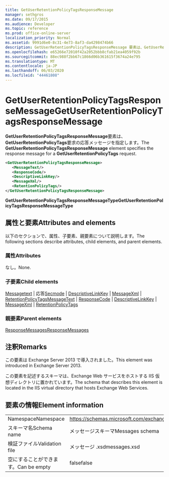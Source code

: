 ```yaml
---
title: GetUserRetentionPolicyTagsResponseMessage
manager: sethgros
ms.date: 09/17/2015
ms.audience: Developer
ms.topic: reference
ms.prod: office-online-server
localization_priority: Normal
ms.assetid: 9991d6e0-8c31-4e73-8af3-da4298474b66
description: GetUserRetentionPolicyTagsResponseMessage 要素は、GetUserRetentionPolicyTags 要求の応答メッセージを指定します。
ms.openlocfilehash: e65266e72010f42a2052bbb8cfab21ea4059f92b
ms.sourcegitcommit: 88ec988f2bb67c1866d06b361615f3674a24e795
ms.translationtype: MT
ms.contentlocale: ja-JP
ms.lasthandoff: 06/03/2020
ms.locfileid: "44461808"
---
```

# <a name="getuserretentionpolicytagsresponsemessage"></a><span data-ttu-id="06c41-103">GetUserRetentionPolicyTagsResponseMessage</span><span class="sxs-lookup"><span data-stu-id="06c41-103">GetUserRetentionPolicyTagsResponseMessage</span></span>

<span data-ttu-id="06c41-104">**GetUserRetentionPolicyTagsResponseMessage**要素は、 **GetUserRetentionPolicyTags**要求の応答メッセージを指定します。</span><span class="sxs-lookup"><span data-stu-id="06c41-104">The **GetUserRetentionPolicyTagsResponseMessage** element specifies the response message for a **GetUserRetentionPolicyTags** request.</span></span> 
  
```XML
<GetUserRetentionPolicyTagsResponseMessage>
   <MessageText/>
   <ResponseCode/>
   <DescriptiveLinkKey/>
   <MessageXml/>
   <RetentionPolicyTags/>
</GetUserRetentionPolicyTagsResponseMessage>
```

 <span data-ttu-id="06c41-105">**GetUserRetentionPolicyTagsResponseMessageType**</span><span class="sxs-lookup"><span data-stu-id="06c41-105">**GetUserRetentionPolicyTagsResponseMessageType**</span></span>
## <a name="attributes-and-elements"></a><span data-ttu-id="06c41-106">属性と要素</span><span class="sxs-lookup"><span data-stu-id="06c41-106">Attributes and elements</span></span>

<span data-ttu-id="06c41-107">以下のセクションで、属性、子要素、親要素について説明します。</span><span class="sxs-lookup"><span data-stu-id="06c41-107">The following sections describe attributes, child elements, and parent elements.</span></span>
  
### <a name="attributes"></a><span data-ttu-id="06c41-108">属性</span><span class="sxs-lookup"><span data-stu-id="06c41-108">Attributes</span></span>

<span data-ttu-id="06c41-109">なし。</span><span class="sxs-lookup"><span data-stu-id="06c41-109">None.</span></span>
  
### <a name="child-elements"></a><span data-ttu-id="06c41-110">子要素</span><span class="sxs-lookup"><span data-stu-id="06c41-110">Child elements</span></span>

<span data-ttu-id="06c41-111">[Messagetext](messagetext.md)  | 応答[Secmode](responsecode.md)  | [DescriptiveLinkKey](descriptivelinkkey.md)  | [MessageXml](messagexml.md)  | [RetentionPolicyTags](retentionpolicytags.md)</span><span class="sxs-lookup"><span data-stu-id="06c41-111">[MessageText](messagetext.md) | [ResponseCode](responsecode.md) | [DescriptiveLinkKey](descriptivelinkkey.md) | [MessageXml](messagexml.md) | [RetentionPolicyTags](retentionpolicytags.md)</span></span>
  
### <a name="parent-elements"></a><span data-ttu-id="06c41-112">親要素</span><span class="sxs-lookup"><span data-stu-id="06c41-112">Parent elements</span></span>

[<span data-ttu-id="06c41-113">ResponseMessages</span><span class="sxs-lookup"><span data-stu-id="06c41-113">ResponseMessages</span></span>](responsemessages.md)
  
## <a name="remarks"></a><span data-ttu-id="06c41-114">注釈</span><span class="sxs-lookup"><span data-stu-id="06c41-114">Remarks</span></span>

<span data-ttu-id="06c41-115">この要素は Exchange Server 2013 で導入されました。</span><span class="sxs-lookup"><span data-stu-id="06c41-115">This element was introduced in Exchange Server 2013.</span></span>
  
<span data-ttu-id="06c41-116">この要素を記述するスキーマは、Exchange Web サービスをホストする IIS 仮想ディレクトリに置かれています。</span><span class="sxs-lookup"><span data-stu-id="06c41-116">The schema that describes this element is located in the IIS virtual directory that hosts Exchange Web Services.</span></span>
  
## <a name="element-information"></a><span data-ttu-id="06c41-117">要素の情報</span><span class="sxs-lookup"><span data-stu-id="06c41-117">Element information</span></span>

|||
|:-----|:-----|
|<span data-ttu-id="06c41-118">Namespace</span><span class="sxs-lookup"><span data-stu-id="06c41-118">Namespace</span></span>  <br/> |https://schemas.microsoft.com/exchange/services/2006/messages  <br/> |
|<span data-ttu-id="06c41-119">スキーマ名</span><span class="sxs-lookup"><span data-stu-id="06c41-119">Schema name</span></span>  <br/> |<span data-ttu-id="06c41-120">メッセージスキーマ</span><span class="sxs-lookup"><span data-stu-id="06c41-120">Messages schema</span></span>  <br/> |
|<span data-ttu-id="06c41-121">検証ファイル</span><span class="sxs-lookup"><span data-stu-id="06c41-121">Validation file</span></span>  <br/> |<span data-ttu-id="06c41-122">メッセージ .xsd</span><span class="sxs-lookup"><span data-stu-id="06c41-122">messages.xsd</span></span>  <br/> |
|<span data-ttu-id="06c41-123">空にすることができます。</span><span class="sxs-lookup"><span data-stu-id="06c41-123">Can be empty</span></span>  <br/> |<span data-ttu-id="06c41-124">false</span><span class="sxs-lookup"><span data-stu-id="06c41-124">false</span></span>  <br/> |
   

